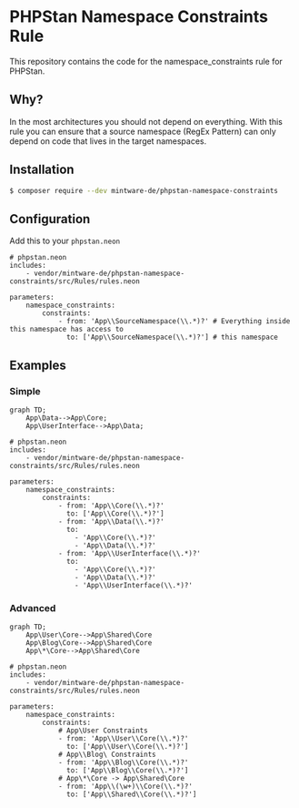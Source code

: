 # PHPStan Namespace Constraints Rule

This repository contains the code for the namespace_constraints rule for PHPStan.

## Why?
In the most architectures you should not depend on everything.
With this rule you can ensure that a source namespace (RegEx Pattern) can only depend on code that lives in the target
namespaces.

## Installation
```bash
$ composer require --dev mintware-de/phpstan-namespace-constraints
```

## Configuration

Add this to your `phpstan.neon`

```neon
# phpstan.neon
includes:
    - vendor/mintware-de/phpstan-namespace-constraints/src/Rules/rules.neon

parameters:
    namespace_constraints:
        constraints:
            - from: 'App\\SourceNamespace(\\.*)?' # Everything inside this namespace has access to
              to: ['App\\SourceNamespace(\\.*)?'] # this namespace
```

## Examples

### Simple

```mermaid
graph TD;
    App\Data-->App\Core;
    App\UserInterface-->App\Data;
```

```neon
# phpstan.neon
includes:
    - vendor/mintware-de/phpstan-namespace-constraints/src/Rules/rules.neon

parameters:
    namespace_constraints:
        constraints:
            - from: 'App\\Core(\\.*)?'
              to: ['App\\Core(\\.*)?']
            - from: 'App\\Data(\\.*)?'
              to: 
                - 'App\\Core(\\.*)?'
                - 'App\\Data(\\.*)?'
            - from: 'App\\UserInterface(\\.*)?'
              to: 
                - 'App\\Core(\\.*)?'
                - 'App\\Data(\\.*)?'
                - 'App\\UserInterface(\\.*)?'
```

### Advanced

```mermaid
graph TD;
    App\User\Core-->App\Shared\Core
    App\Blog\Core-->App\Shared\Core
    App\*\Core-->App\Shared\Core
```

```neon
# phpstan.neon
includes:
    - vendor/mintware-de/phpstan-namespace-constraints/src/Rules/rules.neon

parameters:
    namespace_constraints:
        constraints:
            # App\User Constraints
            - from: 'App\\User\\Core(\\.*)?'
              to: ['App\\User\\Core(\\.*)?']
            # App\\Blog\ Constraints
            - from: 'App\\Blog\\Core(\\.*)?'
              to: ['App\\Blog\\Core(\\.*)?']
            # App\*\Core -> App\Shared\Core
            - from: 'App\\(\w+)\\Core(\\.*)?'
              to: ['App\\Shared\\Core(\\.*)?']
```
